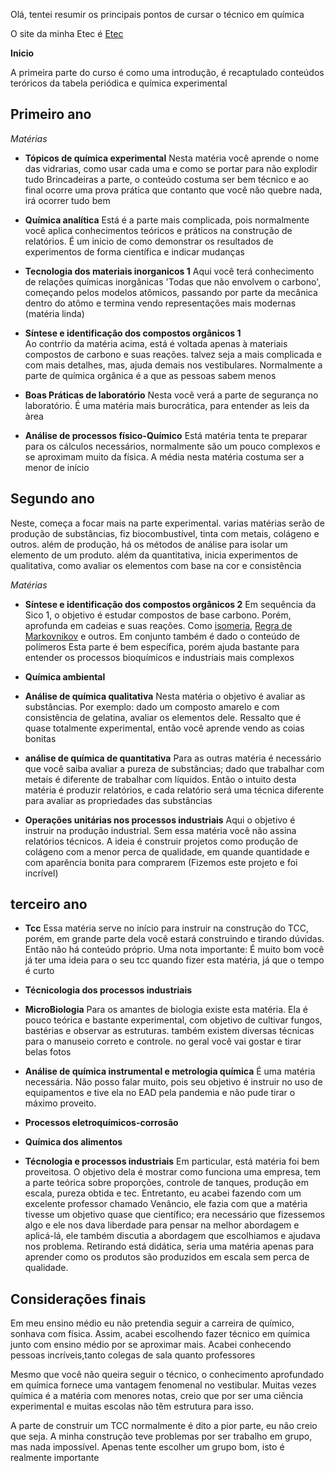 Olá, tentei resumir os principais pontos de cursar o técnico em química

O site da minha Etec é [Etec](http://www.etepiracicaba.org.br/cursos/ET/quimica.php)


**Inicio**

A primeira parte do curso é como uma introdução, é recaptulado conteúdos teróricos da tabela periódica e química experimental

## **Primeiro ano**

_Matérias_

- **Tópicos de química experimental** 
 Nesta matéria você aprende o nome das vidrarias, como usar cada uma e como se portar para não explodir tudo
 Brincadeiras a parte, o conteúdo costuma ser bem técnico e ao final ocorre uma prova prática que contanto que você não quebre nada, irá ocorrer tudo bem

- **Química analítica** 
 Está é a parte mais complicada, pois normalmente você aplica conhecimentos teóricos e práticos na construção de relatórios.
 É um inicio de como demonstrar os resultados de experimentos de forma científica e indicar mudanças
 
- **Tecnologia dos materiais inorganicos 1** 
 Aqui você terá conhecimento de relações químicas inorgânicas 'Todas que não envolvem o carbono', começando pelos modelos atômicos, passando por parte da mecânica dentro do atômo e termina vendo representações mais modernas (matéria linda)

- **Síntese e identificação dos compostos orgânicos 1**  
 Ao contrŕio da matéria acima, está é voltada apenas à materiais compostos de carbono e suas reações. talvez seja a mais complicada e com mais detalhes, mas, ajuda demais nos vestibulares. Normalmente a parte de química orgânica é a que as pessoas sabem menos

- **Boas Práticas de laboratório**
 Nesta você verá a parte de segurança no laboratório. É uma matéria mais burocrática, para entender as leis da àrea

- **Análise de processos físico-Químico**
 Está matéria tenta te preparar para os cálculos necessários, normalmente são um pouco complexos e se aproximam muito da física. A média nesta matéria costuma ser a menor de início

## **Segundo ano**

Neste, começa a focar mais na parte experimental. varias matérias serão de produção de substâncias, fiz biocombustível, tinta com metais, colágeno e outros.
além de produção, há os métodos de análise para isolar um elemento de um produto. além da quantitativa, inicia experimentos de qualitativa, como avaliar os elementos com base na cor e consistência 

_Matérias_

- **Síntese e identificação dos compostos orgânicos 2**
    Em sequência da Sico 1, o objetivo é estudar compostos de base carbono. Porém, aprofunda em cadeias e suas reações. Como [isomeria](https://pt.wikipedia.org/wiki/Isomerismo), [Regra de Markovnikov](https://brasilescola.uol.com.br/quimica/regra-markovnikov.htm) e outros. Em conjunto também é dado o conteúdo de polímeros
    Esta parte é bem específica, porém ajuda bastante para entender os processos bioquímicos e industriais mais complexos
    
- **Química ambiental**
 

- **Análise de química qualitativa**
 Nesta matéria o objetivo é avaliar as substâncias. Por exemplo: dado um composto amarelo e com consistência de gelatina, avaliar os elementos dele.
 Ressalto que é quase totalmente experimental, então você aprende vendo as coias bonitas
 
- **análise de química de quantitativa**
 Para as outras matéria é necessário que você saiba avaliar a pureza de substâncias; dado que trabalhar com metais é diferente de trabalhar com líquidos.
 Então o intuito desta matéria é produzir relatórios, e cada relatório será uma técnica diferente para avaliar as propriedades das substâncias

 
- **Operações unitárias nos processos industriais**
 Aqui o objetivo é instruir na produção industrial. Sem essa matéria você não assina relatórios técnicos. A ideia é construir projetos como produção de colágeno com a menor perca de qualidade, em quande quantidade e com aparência bonita para comprarem (Fizemos este projeto e foi incrível)
 
## **terceiro ano**

- **Tcc** 
    Essa matéria serve no início para instruir na construção do TCC, porém, em grande parte dela você estará construindo e tirando dúvidas. Então não há conteúdo próprio.
    Uma nota importante: É muito bom você já ter uma ideia para o seu tcc quando fizer esta matéria, já que o tempo é curto

- **Técnicologia dos processos industriais**

- **MicroBiologia**
    Para os amantes de biologia existe esta matéria. Ela é pouco teórica e bastante experimental, com objetivo de cultivar fungos, bastérias e observar as estruturas. também existem diversas técnicas para o manuseio correto e controle. no geral você vai gostar e tirar belas fotos

- **Análise de química instrumental e metrologia química**
    É uma matéria necessária. Não posso falar muito, pois seu objetivo é instruir no uso de equipamentos e tive ela no EAD pela pandemia e não pude tirar o máximo proveito. 

- **Processos eletroquímicos-corrosão** 

- **Química dos alimentos**

- **Técnologia e processos industriais**
    Em particular, está matéria foi bem proveitosa. O objetivo dela é mostrar como funciona uma empresa, tem a parte teórica sobre proporções, controle de tanques, produção em escala, pureza obtida e tec. Entretanto, eu acabei fazendo com um excelente professor chamado Venâncio, ele fazia com que a matéria tivesse um objetivo quase que científico; era necessário que fizessemos algo e ele nos dava liberdade para pensar na melhor abordagem e aplicá-lá, ele também discutia a abordagem que escolhiamos e ajudava nos problema. Retirando está didática, seria uma matéria apenas para aprender como os produtos são produzidos em escala sem perca de qualidade.

## Considerações finais

Em meu ensino médio eu não pretendia seguir a carreira de químico, sonhava com física. Assim, acabei escolhendo fazer técnico em química junto com ensino médio por se aproximar mais. Acabei conhecendo pessoas incríveis,tanto colegas de sala quanto professores

Mesmo que você não queira seguir o técnico, o conhecimento aprofundado em química fornece uma vantagem fenomenal no vestibular. Muitas vezes química é a matéria com menores notas, creio que por ser uma ciẽncia experimental e muitas escolas não têm estrutura para isso.

A parte de construir um TCC normalmente é dito a pior parte, eu não creio que seja. A minha construção teve problemas por ser trabalho em grupo, mas nada impossível. Apenas tente escolher um grupo bom, isto é realmente importante
